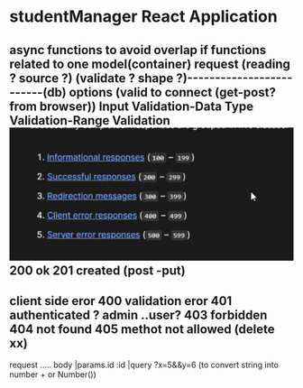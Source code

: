 # studentManager React Application
async functions to avoid overlap
if functions related to one model(container)
request (reading ? source ?) (validate ? shape ?)-------------------------(db)
 options (valid to connect (get-post? from browser)) Input Validation-Data Type Validation-Range Validation
![alt text](image.png)
200 ok
201 created (post -put)
-----------
client side eror
400 validation  eror 
401 authenticated ? admin ..user?
403 forbidden
404 not found
405 methot not allowed (delete xx)
---------------
request ..... body |params.id :id |query ?x=5&&y=6 (to convert string into number + or Number())